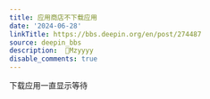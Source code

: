 ```yaml
---
title: 应用商店不下载应用
date: '2024-06-28'
linkTitle: https://bbs.deepin.org/en/post/274487
source: deepin_bbs
description:  🐑Mzyyyy 
disable_comments: true
---
```

下载应用一直显示等待
